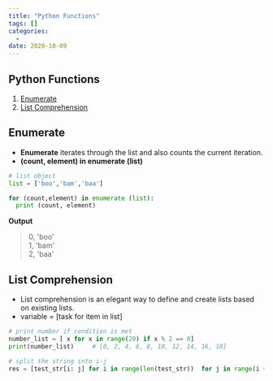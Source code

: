 ```yaml
---
title: "Python Functions"
tags: []
categories:
  -  
date: 2020-10-09
---
```


## **Python Functions**

1. [Enumerate](#Enumerate)   
2. [List Comprehension](#list-comprehension)


## Enumerate
- **Enumerate** iterates through the list and also counts the current iteration.
- **(count, element) in enumerate (list)**


```python
# list object
list = ['boo','bam','baa']   

for (count,element) in enumerate (list):
  print (count, element)
```

**Output**
> 0, 'boo'  
> 1, 'bam'  
> 2, 'baa'  




## List Comprehension
- List comprehension is an elegant way to define and create lists based on existing lists.  
- variable = [task for item in list]

```Python
# print number if condition is met
number_list = [ x for x in range(20) if x % 2 == 0]
print(number_list)     # [0, 2, 4, 6, 8, 10, 12, 14, 16, 18]
```

```Python
# split the string into i-j
res = [test_str[i: j] for i in range(len(test_str))  for j in range(i + 1, len(test_str) + 1)]
```
